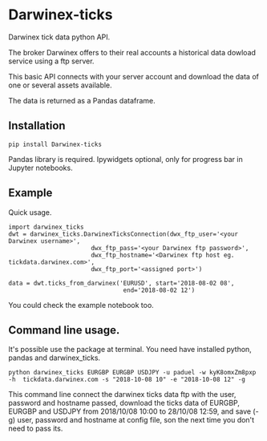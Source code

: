 # Darwinex-ticks
Darwinex tick data python API.

The broker Darwinex offers to their real accounts a historical data dowload 
service using a ftp server. 

This basic API connects with your server account 
and download the data of one or several assets available. 

The data is returned as a Pandas dataframe. 


## Installation

`pip install Darwinex-ticks`
    
Pandas library is required. Ipywidgets optional, only for progress bar in 
Jupyter notebooks.


## Example 



Quick usage.
```
import darwinex_ticks
dwt = darwinex_ticks.DarwinexTicksConnection(dwx_ftp_user='<your Darwinex username>',
                       dwx_ftp_pass='<your Darwinex ftp password>',
                       dwx_ftp_hostname='<Darwinex ftp host eg. tickdata.darwinex.com>',
                       dwx_ftp_port='<assigned port>')
                       
data = dwt.ticks_from_darwinex('EURUSD', start='2018-08-02 08', 
                                end='2018-08-02 12')                 
```
You could check the example notebook too.


## Command line usage.

It's possible use the package at terminal. 
You need have installed python, pandas and darwinex_ticks.

`python darwinex_ticks EURGBP EURGBP USDJPY -u paduel -w kyK8omxZm8pxp -h 
tickdata.darwinex.com -s "2018-10-08 10" -e "2018-10-08 12" -g`

This command line connect the darwinex ticks data ftp  with 
the user, password and hostname passed, download the ticks data
 of EURGBP, EURGBP and USDJPY from 2018/10/08 10:00 to 28/10/08 12:59, and 
 save (-g) user, password and hostname at config file, son the next time you 
 don't need to pass its. 
